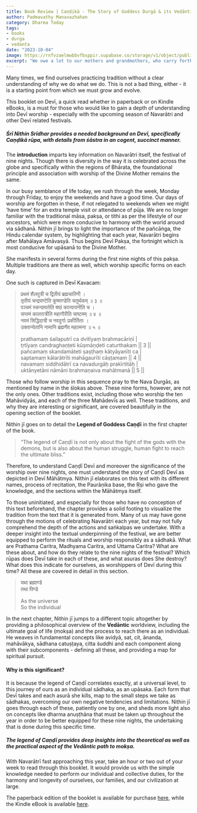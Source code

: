 ```yaml
---
title: Book Review | Caṇḍikā - The Story of Goddess Durgā & its Vedāntic Import
author: Padmavathy Manavazhahan
category: Dharma Today
tags:
- books
- durga
- vedanta
date: "2023-10-04"
image: https://rnfvzaelmwbbvfbsppir.supabase.co/storage/v1/object/public/brhatwebsite/05dhiti/chandika.webp
excerpt: "We owe a lot to our mothers and grandmothers, who carry forth traditions year after year diligently. In the case of Chath, it involves fasting for more than thirty six hours and standing in cold water, all for the wellbeing of their family. Even amidst apathy towards culture by many, Chaṭh gives me hope."
---
```


Many times, we find ourselves practicing tradition without a clear understanding of why we do what we do. This is not a bad thing, either - it is a starting point from which we must grow and evolve. 

This booklet on Devī, a quick read whether in paperback or on Kindle eBooks, is a must for those who would like to gain a depth of understanding into Devī worship - especially with the upcoming season of Navarātri and other Devī related festivals. 

##### Śrī Nithin Srīdhar provides a needed background on Devī, specifically Caṇḍikā rūpa, with details from śāstra in an cogent, succinct manner.

The **introduction** imparts key information on Navarātri itself, the festival of nine nights. Though there is diversity in the way it is celebrated across the globe and specifically within the regions of Bhārata, the foundational principle and association with worship of the Divine Mother remains the same. 

In our busy semblance of life today, we rush through the week, Monday through Friday, to enjoy the weekends and have a good time. Our days of worship are forgotten in these, if not relegated to weekends when we might ‘have time’ for an extra temple visit or attendance of pūja. We are no longer familiar with the traditional māsa, pakṣa, or tithi as per the lifestyle of our ancestors, which were more conducive to harmony with the world around via sādhanā. Nithin jī brings to light the importance of the pañcāṅga, the Hindu calendar system, by highlighting that each year, Navarātri begins after Mahālaya Amāvasyā. Thus begins Devī Pakṣa, the fortnight which is most conducive for upāsanā to the Divine Mother.

She manifests in several forms during the first nine nights of this pakṣa. Multiple traditions are there as well, which worship specific forms on each day. 

One such is captured in Devī Kavacam:

> प्रथमं शैलपुत्री च द्वितीयं ब्रह्मचारिणी ।  
> तृतीयं चन्द्रघण्टेति कूष्माण्डेति चतुर्थकम् ॥ ३ ॥  
> पञ्चमं स्कन्दमातेति षष्ठं कात्यायनीति च ।  
> सप्तमं कालरात्रीति महागौरीति चाष्टमम् ॥ ४ ॥  
> नवमं सिद्धिदात्री च नवदुर्गाः प्रकीर्तिताः ।  
> उक्तान्येतानि नामानि ब्रह्मणैव महात्मना ॥ ५ ॥  
>
> prathamaṃ śailaputrī ca dvitīyaṃ brahmacāriṇī |  
> tṛtīyaṃ candraghaṇṭeti kūṣmāṇḍeti caturthakam || 3 ||  
> pañcamaṃ skandamāteti ṣaṣṭhaṃ kātyāyanīti ca |  
> saptamaṃ kālarātrīti mahāgaurīti cāṣṭamam || 4 ||  
> navamaṃ siddhidātrī ca navadurgāḥ prakīrtitāḥ |  
> uktānyetāni nāmāni brahmaṇaiva mahātmanā || 5 ||  

Those who follow worship in this sequence pray to the Nava Durgās, as mentioned by name in the ślokas above. These nine forms, however, are not the only ones. Other traditions exist, including those who worship the ten Mahāvidyās, and each of the three Mahādevīs as well. These traditions, and why they are interesting or significant, are covered beautifully in the opening section of the booklet.

Nithin jī goes on to detail the **Legend of Goddess Caṇḍī** in the first chapter of the book.

> “The legend of Caṇḍī is not only about the fight of the gods with the demons, but is also about the human struggle, human fight to reach the ultimate bliss.”

Therefore, to understand Caṇḍī Devī and moreover the significance of the worship over nine nights, one must understand the story of Caṇḍī Devī as depicted in Devī Māhātmya. Nithin jī elaborates on this text with its different names, process of recitation, the Paurāṇika base, the Ṛṣi who gave the knowledge, and the sections within the Māhātmya itself. 

To those uninitiated, and especially for those who have no conception of this text beforehand, the chapter provides a solid footing to visualize the tradition from the text that it is generated from. Many of us may have gone through the motions of celebrating Navarātri each year, but may not fully comprehend the depth of the actions and saṅkalpas we undertake. With a deeper insight into the textual underpinning of the festival, we are better equipped to perform the rituals and worship responsibly as a sādhakā. What are Prathama Caritra, Madhyama Caritra, and Uttama Caritra? What are these about, and how do they relate to the nine nights of the festival? Which rūpas does Devī take in each of these, and what asuras does She destroy? What does this indicate for ourselves, as worshippers of Devī during this time? All these are covered in detail in this section. 

> यथा ब्रह्माण्डे   
> तथा पिण्डे  
> 
> As the universe  
> So the individual

In the next chapter, Nithin jī jumps to a different topic altogether by providing a philosophical overview of the **Vedāntic** worldview, including the ultimate goal of life (mokṣa) and the process to reach there as an individual. He weaves in fundamental concepts like avidyā, sat, cit, ānanda, mahāvākya, sādhana catuṣṭaya, citta śuddhi and each component along with their subcomponents - defining all these, and providing a map for spiritual pursuit. 

#### Why is this significant?

It is because the legend of Caṇḍī correlates exactly, at a universal level, to this journey of ours as an individual sādhaka, as an upāsaka. Each form that Devī takes and each asurā she kills, map to the small steps we take as sādhakas, overcoming our own negative tendencies and limitations. Nithin jī goes through each of these, patiently one by one, and sheds more light also on concepts like dharma anuṣṭhāna that must be taken up throughout the year in order to be better equipped for these nine nights, the undertaking that is done during this specific time.

##### The legend of Caṇḍī provides deep insights into the theoretical as well as the practical aspect of the Vedāntic path to mokṣa. 

With Navarātrī fast approaching this year, take an hour or two out of your week to read through this booklet. It would provide us with the simple knowledge needed to perform our individual and collective duties, for the harmony and longevity of ourselves, our families, and our civilization at large. 

The paperback edition of the booklet is available for purchase [here](https://www.amazon.in/Candika-Story-Goddess-Durga-Vedantic/dp/1645463117), while the Kindle eBook is available [here](https://www.amazon.in/Ca%E1%B9%87%E1%B8%8Dika-Story-Goddess-Durg%C4%81-Ved%C4%81ntic-ebook/dp/B07JVBQV67/ref=sr_1_1?crid=2YXO3W7DETZX3&keywords=kindle+ebook+candika&qid=1696296849&s=digital-text&sprefix=kindle+e%2Cdigital-text%2C287&sr=1-1). 
